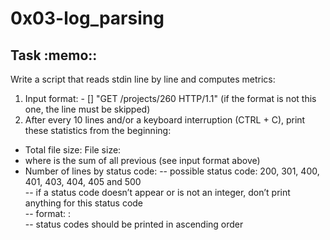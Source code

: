 <h1>0x03-log_parsing</h1>
<h2> Task :memo::</h2>
Write a script that reads stdin line by line and computes metrics:

1. Input format: <IP Address> - [<date>] "GET /projects/260 HTTP/1.1" <status code> <file size> (if the format is not this one, the line must be skipped)
2. After every 10 lines and/or a keyboard interruption (CTRL + C), print these statistics from the beginning:
- Total file size: File size: <total size>
-  where <total size> is the sum of all previous <file size> (see input format above)
- Number of lines by status code:
-- possible status code: 200, 301, 400, 401, 403, 404, 405 and 500<br>
-- if a status code doesn’t appear or is not an integer, don’t print anything for this status code<br>
-- format: <status code>: <number><br>
-- status codes should be printed in ascending order<br>
